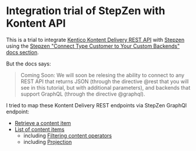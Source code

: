 # Integration trial of StepZen with Kontent API

This is a trial to integrate [Kentico Kontent Delivery REST API](https://docs.kontent.ai/reference/delivery-api) with [Stepzen](stepzen.com) using the [Stepzen "Connect Type Customer to Your Custom Backends" docs section](https://my.stepzen.com/docs/platform/customerotherbackends).

But the docs says:
> Coming Soon: We will soon be relesing the ability to connect to any REST API that returns JSON (through the directive @rest that you will see in this tutorial, but with additional parameters), and backends that support GraphQL (through the directive @graphql).

I tried to map these Kontent Delivery REST endpoints via StepZen GraphQl endpoint:
* [Retrieve a content item](https://docs.kontent.ai/reference/delivery-api#operation/retrieve-a-content-item)
* [List of content items](https://docs.kontent.ai/reference/delivery-api#operation/list-content-items)
  * including [Filtering content operators](https://docs.kontent.ai/reference/delivery-api#tag/Filtering-content/filtering-operators)
  * including [Projection](https://docs.kontent.ai/reference/delivery-api#tag/Projection)
